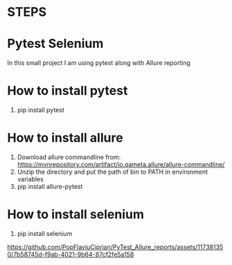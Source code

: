 # STEPS

# Pytest Selenium
In this small project I am using pytest along with Allure reporting

# How to install pytest
1. pip install pytest

# How to install allure
1. Download allure commandline from: https://mvnrepository.com/artifact/io.qameta.allure/allure-commandline/
2. Unzip the directory and put the path of bin to PATH in environment variables
3. pip install allure-pytest

# How to install selenium
1. pip install selenium



https://github.com/PopFlaviuCiprian/PyTest_Allure_reports/assets/117381350/7b58745d-f9ab-4021-9b64-87cf2fe5a158
